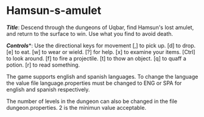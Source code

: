 # Hamsun-s-amulet

***Title***:
Descend through the dungeons of Uqbar, find Hamsun's lost amulet, and return to the surface to win. 
Use what you find to avoid death.

***Controls****:
Use the directional keys for movement
[,] to pick up.
[d] to drop.
[e] to eat.
[w] to wear or wield.
[?] for help.
[x] to examine your items.
[Ctrl] to look around.
[f] to fire a projectile.
[t] to thow an object.
[q] to quaff a potion.
[r] to read something.

The game supports english and spanish languages. To change the language the value file language.properties must be changed 
to ENG or SPA for english and spanish respectively.

The number of levels in the dungeon can also be changed in the file dungeon.properties. 2 is the minimun value acceptable.

